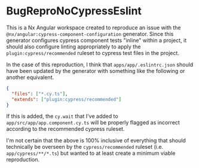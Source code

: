 # BugReproNoCypressEslint

This is a Nx Angular workspace created to reproduce an issue with the `@nx/angular:cypress-component-configuration` generator. Since this generator configures cypress component tests "inline" within a project, it should also configure linting appropriately to apply the `plugin:cypress/recommended` ruleset to cypress test files in the project.

In the case of this reproduction, I think that `apps/app/.eslintrc.json` should have been updated by the generator with something like the following or another equivalent.

```json
{
  "files": ["*.cy.ts"],
  "extends": ["plugin:cypress/recommended"]
}
```

If this is added, the `cy.wait` that I've added to `app/src/app/app.component.cy.ts` will be properly flagged as incorrect according to the recommended cypress ruleset.

I'm not certain that the above is 100% inclusive of everything that should technically be overseen by the `cypress/recommended` ruleset (i.e. `app/cypress/**/*.ts`) but wanted to at least create a minimum viable reproduction.
